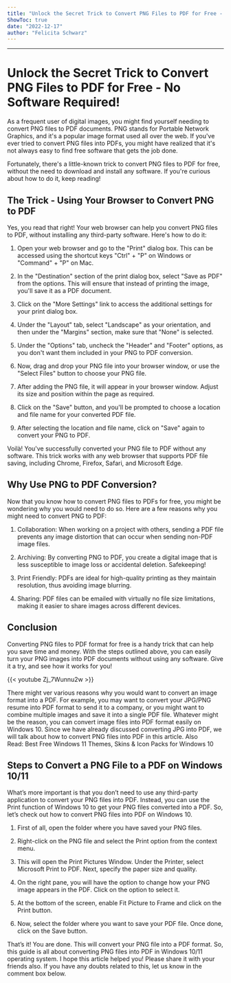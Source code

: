```yaml
---
title: "Unlock the Secret Trick to Convert PNG Files to PDF for Free - No Software Required!"
ShowToc: true 
date: "2022-12-17"
author: "Felicita Schwarz"
---
```

*****
# Unlock the Secret Trick to Convert PNG Files to PDF for Free - No Software Required!

As a frequent user of digital images, you might find yourself needing to convert PNG files to PDF documents. PNG stands for Portable Network Graphics, and it's a popular image format used all over the web. If you've ever tried to convert PNG files into PDFs, you might have realized that it's not always easy to find free software that gets the job done.

Fortunately, there's a little-known trick to convert PNG files to PDF for free, without the need to download and install any software. If you're curious about how to do it, keep reading!

## The Trick - Using Your Browser to Convert PNG to PDF

Yes, you read that right! Your web browser can help you convert PNG files to PDF, without installing any third-party software. Here's how to do it:

1. Open your web browser and go to the "Print" dialog box. This can be accessed using the shortcut keys "Ctrl" + "P" on Windows or "Command" + "P" on Mac.

2. In the "Destination" section of the print dialog box, select "Save as PDF" from the options. This will ensure that instead of printing the image, you'll save it as a PDF document.

3. Click on the "More Settings" link to access the additional settings for your print dialog box.

4. Under the "Layout" tab, select "Landscape" as your orientation, and then under the "Margins" section, make sure that "None" is selected.

5. Under the "Options" tab, uncheck the "Header" and "Footer" options, as you don't want them included in your PNG to PDF conversion.

6. Now, drag and drop your PNG file into your browser window, or use the "Select Files" button to choose your PNG file.

7. After adding the PNG file, it will appear in your browser window. Adjust its size and position within the page as required.

8. Click on the "Save" button, and you'll be prompted to choose a location and file name for your converted PDF file.

9. After selecting the location and file name, click on "Save" again to convert your PNG to PDF.

Voilà! You've successfully converted your PNG file to PDF without any software. This trick works with any web browser that supports PDF file saving, including Chrome, Firefox, Safari, and Microsoft Edge.

## Why Use PNG to PDF Conversion?

Now that you know how to convert PNG files to PDFs for free, you might be wondering why you would need to do so. Here are a few reasons why you might need to convert PNG to PDF:

1. Collaboration: When working on a project with others, sending a PDF file prevents any image distortion that can occur when sending non-PDF image files.

2. Archiving: By converting PNG to PDF, you create a digital image that is less susceptible to image loss or accidental deletion. Safekeeping!

3. Print Friendly: PDFs are ideal for high-quality printing as they maintain resolution, thus avoiding image blurring.

4. Sharing: PDF files can be emailed with virtually no file size limitations, making it easier to share images across different devices.

## Conclusion
Converting PNG files to PDF format for free is a handy trick that can help you save time and money. With the steps outlined above, you can easily turn your PNG images into PDF documents without using any software. Give it a try, and see how it works for you!

{{< youtube Zj_7Wunnu2w >}} 



There might ver various reasons why you would want to convert an image format into a PDF. For example, you may want to convert your JPG/PNG resume into PDF format to send it to a company, or you might want to combine multiple images and save it into a single PDF file.
Whatever might be the reason, you can convert image files into PDF format easily on Windows 10. Since we have already discussed converting JPG into PDF, we will talk about how to convert PNG files into PDF in this article.
Also Read: Best Free Windows 11 Themes, Skins & Icon Packs for Windows 10

 
## Steps to Convert a PNG File to a PDF on Windows 10/11


What’s more important is that you don’t need to use any third-party application to convert your PNG files into PDF. Instead, you can use the Print function of Windows 10 to get your PNG files converted into a PDF. So, let’s check out how to convert PNG files into PDF on Windows 10.
1. First of all, open the folder where you have saved your PNG files.
2. Right-click on the PNG file and select the Print option from the context menu.

3. This will open the Print Pictures Window. Under the Printer, select Microsoft Print to PDF. Next, specify the paper size and quality.

4. On the right pane, you will have the option to change how your PNG image appears in the PDF. Click on the option to select it.

5. At the bottom of the screen, enable Fit Picture to Frame and click on the Print button.

6. Now, select the folder where you want to save your PDF file. Once done, click on the Save button.

That’s it! You are done. This will convert your PNG file into a PDF format.
So, this guide is all about converting PNG files into PDF in Windows 10/11 operating system. I hope this article helped you! Please share it with your friends also. If you have any doubts related to this, let us know in the comment box below.




